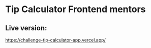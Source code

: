 # Tip Calculator Frontend mentors


## Live version: 
https://challenge-tip-calculator-app.vercel.app/
